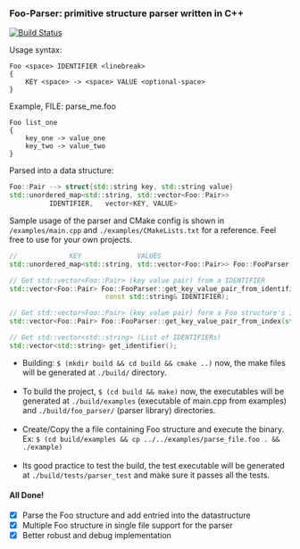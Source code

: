 ### Foo-Parser: primitive structure parser written in C++
[![Build Status](https://travis-ci.org/harsathAI/Foo-Parser.svg?branch=master)](https://travis-ci.org/harsathAI/Foo-Parser)

Usage syntax:
```
Foo <space> IDENTIFIER <linebreak>
{
	KEY <space> -> <space> VALUE <optional-space>	
}
```

Example, FILE: parse_me.foo

```
Foo list_one 
{
	key_one -> value_one 
	key_two -> value_two 	
}
```

Parsed into a data structure:

```c++
Foo::Pair --> struct{std::string key, std::string value}
std::unordered_map<std::string, std::vector<Foo::Pair>>
		  IDENTIFIER,   vector<KEY, VALUE>
```

Sample usage of the parser and CMake config is shown in `/examples/main.cpp` and `./examples/CMakeLists.txt` for a reference. Feel free to use for your own projects.

```c++
//		       KEY              VALUES
std::unordered_map<std::string, std::vector<Foo::Pair>> Foo::FooParser::get_result();

// Get std::vector<Foo::Pair> (key value pair) from a IDENTIFIER
std::vector<Foo::Pair> Foo::FooParser::get_key_value_pair_from_identifier(
						const std::string& IDENTIFIER);

// Get std::vector<Foo::Pair> (key value pair) form a Foo structure's Index
std::vector<Foo::Pair> Foo::FooParser::get_key_value_pair_from_index(std::size_t INDEX);

// Get std::vector<std::string> (List of IDENTIFIERs)
std::vector<std::string> get_identifier();
```

* Building: `$ (mkdir build && cd build && cmake ..)` now, the make files will be generated at `./build/` directory. <br><br>
* To build the project, `$ (cd build && make)` now, the executables will be generated at `./build/examples` (executable of main.cpp from examples) and `./build/foo_parser/` (parser library) directories. <br> <br> 
* Create/Copy the a file containing Foo structure and execute the binary. Ex: `$ (cd build/examples && cp ../../examples/parse_file.foo . && ./example)` <br><br> 
* Its good practice to test the build, the test executable will be generated at `./build/tests/parser_test` and make sure it passes all the tests.

#### All Done!

- [x] Parse the Foo structure and add entried into the datastructure
- [x] Multiple Foo structure in single file support for the parser
- [x] Better robust and debug implementation
